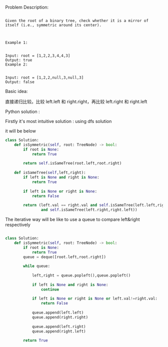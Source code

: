 
Problem Description:

```

Given the root of a binary tree, check whether it is a mirror of itself (i.e., symmetric around its center).

 

Example 1:


Input: root = [1,2,2,3,4,4,3]
Output: true
Example 2:


Input: root = [1,2,2,null,3,null,3]
Output: false
```

Basic idea:

直接递归比较。比较 left.left 和 right.right，再比较 left.right 和 right.left

Python solution :

Firstly it's most intuitive solution : using dfs solution 

it will be below

```Python
class Solution:
    def isSymmetric(self, root: TreeNode) -> bool:
        if root is None:
            return True
        
        return self.isSameTree(root.left,root.right)
    
    def isSameTree(self,left,right):
        if left is None and right is None:
            return True
        
        if left is None or right is None:
            return False
        
        return (left.val == right.val and self.isSameTree(left.left,right.right) 
                and self.isSameTree(left.right,right.left))

```


The iterative way will be like to use a queue to compare left&right respectively

```Python

class Solution:
    def isSymmetric(self, root: TreeNode) -> bool:
        if root is None:
            return True
        queue = deque([root.left,root.right])
        
        while queue:
            
            left,right = queue.popleft(),queue.popleft()
            
            if left is None and right is None:
                continue
            
            if left is None or right is None or left.val!=right.val:
                return False
            
            queue.append(left.left)
            queue.append(right.right)
            
            queue.append(left.right)
            queue.append(right.left)
        
        return True

```


